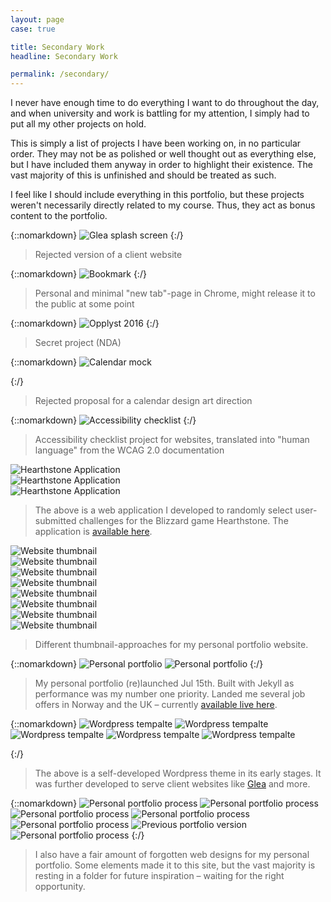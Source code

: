 ```yaml
---
layout: page
case: true

title: Secondary Work
headline: Secondary Work

permalink: /secondary/
---
```


<p class="lead">I never have enough time to do everything I want to do throughout the day, and when university and work is battling for my attention, I simply had to put all my other projects on hold.</p>

This is simply a list of projects I have been working on, in no particular order. They may not be as polished or well thought out as everything else, but I have included them anyway in order to highlight their existence. The vast majority of this is unfinished and should be treated as such.

I feel like I should include everything in this portfolio, but these projects weren't necessarily directly related to my course. Thus, they act as bonus content to the portfolio.

<div class="div"></div>

{::nomarkdown}
<img src="../img/secondary/glea.png" alt="Glea splash screen">
{:/}

<div class="div"></div>

> Rejected version of a client website

<div class="div"></div>

{::nomarkdown}
<img src="../img/secondary/bookmark.png" alt="Bookmark">
{:/}

<div class="div"></div>

> Personal and minimal "new tab"-page in Chrome, might release it to the public at some point

<div class="div"></div>

{::nomarkdown}
<img src="../img/secondary/opplyst.jpg" alt="Opplyst 2016">
{:/}

<div class="div"></div>

> Secret project (NDA)

<div class="div"></div>

{::nomarkdown}
<img src="../img/secondary/2016.png" class="tall" alt="Calendar mock">

{:/}

<div class="div"></div>

> Rejected proposal for a calendar design art direction

<div class="div"></div>

{::nomarkdown}
<img src="../img/secondary/check.png" alt="Accessibility checklist">
{:/}

<div class="div"></div>

> Accessibility checklist project for websites, translated into "human language" from the WCAG 2.0 documentation

<div class="div"></div>

<div class="grid">
	<div class="col-100">
		<img src="../img/secondary/hearthstone1.jpg" alt="Hearthstone Application">
	</div>
	<div class="col-100">
		<img src="../img/secondary/hearthstone2.jpg" alt="Hearthstone Application">
	</div>
	<div class="col-100 full-width">
		<img src="../img/secondary/hearthstone3.png" alt="Hearthstone Application">
	</div>
</div>

<div class="div"></div>

> The above is a web application I developed to randomly select user-submitted challenges for the Blizzard game Hearthstone. The application is <a href="http://hearthstone.party" target="_blank">available here</a>.

<div class="div"></div>

<div class="grid">
	<div class="col-100">
		<img src="../img/secondary/older/1.jpg" alt="Website thumbnail">
	</div>
	<div class="col-100">
		<img src="../img/secondary/older/2.jpg" alt="Website thumbnail">
	</div>
	<div class="col-100">
		<img src="../img/secondary/older/5.jpg" alt="Website thumbnail">
	</div>
	<div class="col-100">
		<img src="../img/secondary/older/4.jpg" alt="Website thumbnail">
	</div>
	<div class="col-100">
		<img src="../img/secondary/old/1.jpg" alt="Website thumbnail">
	</div>
	<div class="col-100">
		<img src="../img/secondary/old/2.jpg" alt="Website thumbnail">
	</div>
	<div class="col-100">
		<img src="../img/secondary/old/5.jpg" alt="Website thumbnail">
	</div>
	<div class="col-100">
		<img src="../img/secondary/old/4.jpg" alt="Website thumbnail">
	</div>
</div>

<div class="div"></div>

> Different thumbnail-approaches for my personal portfolio website.

<div class="div"></div>

{::nomarkdown}
<img src="../img/secondary/stealth.jpg" alt="Personal portfolio">
<img src="../img/secondary/stealth2.jpg" alt="Personal portfolio">
{:/}

<div class="div"></div>

> My personal portfolio (re)launched Jul 15th. Built with Jekyll as performance was my number one priority. Landed me several job offers in Norway and the UK – currently <a href="http://www.magnusskare.com" target="_blank">available live here</a>.

<div class="div"></div>

{::nomarkdown}
<img src="../img/secondary/wp-1.png" class="tall" alt="Wordpress tempalte">
<img src="../img/secondary/wp-2.png" class="tall" alt="Wordpress tempalte">
<img src="../img/secondary/wp-3.png" class="tall" alt="Wordpress tempalte">
<img src="../img/secondary/teaser.png" class="tall" alt="Wordpress tempalte">
<img src="../img/secondary/wp-4.jpg" alt="Wordpress tempalte">
<!-- <img src="../img/secondary/glea-web.png" class="tall" alt="Wordpress tempalte"> -->
{:/}

<div class="div"></div>

> The above is a self-developed Wordpress theme in its early stages. It was further developed to serve client websites like <a href="http://glea.no" target="_blank">Glea</a> and more.

<div class="div"></div>

{::nomarkdown}
<img src="../img/secondary/per1.png" class="browser" alt="Personal portfolio process">
<img src="../img/secondary/per3.png" alt="Personal portfolio process">
<img src="../img/secondary/per7.png" alt="Personal portfolio process">
<img src="../img/secondary/per4.png" alt="Personal portfolio process">
<img src="../img/secondary/per6.png" alt="Personal portfolio process">
<img src="../img/secondary/colour.png" class="browser tall" alt="Previous portfolio version">
<img src="../img/secondary/per5.png" class="browser" alt="Personal portfolio process">
{:/}

> I also have a fair amount of forgotten web designs for my personal portfolio. Some elements made it to this site, but the vast majority is resting in a folder for future inspiration – waiting for the right opportunity.

<div class="div"></div>

